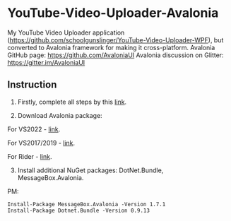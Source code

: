 # YouTube-Video-Uploader-Avalonia
My YouTube Video Uploader application (https://github.com/schoolgunslinger/YouTube-Video-Uploader-WPF), but converted to Avalonia framework for making it cross-platform.
Avalonia GitHub page: https://github.com/AvaloniaUI
Avalonia discussion on Glitter: https://gitter.im/AvaloniaUI


## Instruction 

1) Firstly, complete all steps by this [link](https://github.com/schoolgunslinger/YouTube-Video-Uploader-WPF).

2) Download Avalonia package:

  For VS2022 - [link](https://marketplace.visualstudio.com/items?itemName=AvaloniaTeam.AvaloniaVS).

  For VS2017/2019 - [link](https://marketplace.visualstudio.com/items?itemName=AvaloniaTeam.AvaloniaforVisualStudio).

  For Rider - [link](https://docs.avaloniaui.net/docs/getting-started/ide-support/jetbrains-rider-setup).

3) Install additional NuGet packages: DotNet.Bundle, MessageBox.Avalonia.

PM: 
```
Install-Package MessageBox.Avalonia -Version 1.7.1
Install-Package Dotnet.Bundle -Version 0.9.13
```
